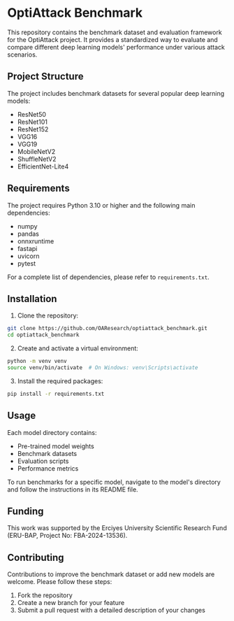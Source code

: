 # OptiAttack Benchmark

This repository contains the benchmark dataset and evaluation framework for the OptiAttack project. It provides a standardized way to evaluate and compare different deep learning models' performance under various attack scenarios.

## Project Structure

The project includes benchmark datasets for several popular deep learning models:
- ResNet50
- ResNet101
- ResNet152
- VGG16
- VGG19
- MobileNetV2
- ShuffleNetV2
- EfficientNet-Lite4

## Requirements

The project requires Python 3.10 or higher and the following main dependencies:
- numpy
- pandas
- onnxruntime
- fastapi
- uvicorn
- pytest

For a complete list of dependencies, please refer to `requirements.txt`.

## Installation

1. Clone the repository:
```bash
git clone https://github.com/OAResearch/optiattack_benchmark.git
cd optiattack_benchmark
```

2. Create and activate a virtual environment:
```bash
python -m venv venv
source venv/bin/activate  # On Windows: venv\Scripts\activate
```

3. Install the required packages:
```bash
pip install -r requirements.txt
```

## Usage

Each model directory contains:
- Pre-trained model weights
- Benchmark datasets
- Evaluation scripts
- Performance metrics

To run benchmarks for a specific model, navigate to the model's directory and follow the instructions in its README file.

## Funding
This work was supported by the Erciyes University Scientific Research Fund (ERU-BAP, Project No: FBA-2024-13536).
## Contributing

Contributions to improve the benchmark dataset or add new models are welcome. Please follow these steps:
1. Fork the repository
2. Create a new branch for your feature
3. Submit a pull request with a detailed description of your changes
